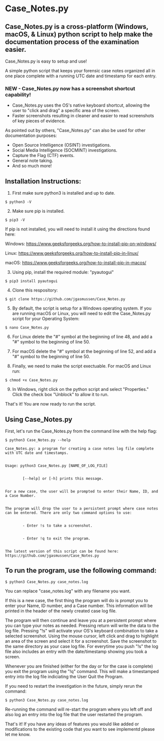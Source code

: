 # Case_Notes.py

## Case_Notes.py is a cross-platform (Windows, macOS, & Linux) python script to help make the documentation process of the examination easier.

Case_Notes.py is easy to setup and use!

A simple python script that keeps your forensic case notes organized all in one place complete with a running UTC date and timestamp for each entry.

### NEW - Case_Notes.py now has a screenshot shortcut capability! 
- Case_Notes.py uses the OS's native keyboard shortcut, allowing the user to "click and drag" a specific area of the screen.
- Faster screenshots resulting in cleaner and easier to read screenshots of key pieces of evidence.


As pointed out by others, "Case_Notes.py" can also be used for other documentation purposes: 
- Open Source Intelligence (OSINT) investigations.
- Social Media Intelligence (SOCMINT) investigations.
- Capture the Flag (CTF) events. 
- General note taking.
- And so much more!

## Installation Instructions:

1. First make sure python3 is installed and up to date.

  ``` 
  $ python3 -V
  ```

2. Make sure pip is installed.

  ```
  $ pip3 -V
  ```
  
  If pip is not installed, you will need to install it using the directions found here: 
  
  Windows: https://www.geeksforgeeks.org/how-to-install-pip-on-windows/
  
  Linux: https://www.geeksforgeeks.org/how-to-install-pip-in-linux/
  
  macOS: https://www.geeksforgeeks.org/how-to-install-pip-in-macos/

3. Using pip, install the required module: "pyautogui"

  ```
  $ pip3 install pyautogui
  ```

4. Clone this respository:

  ```
  $ git clone https://github.com/jgasmussen/Case_Notes.py
  ```

5. By default, the script is setup for a Windows operating system. If you are running macOS or Linux, you will need to edit the Case_Notes.py script for your Operating System:

  ```
  $ nano Case_Notes.py
  ```

6. For Linux delete the "#" symbol at the beginning of line 48, and add a "#" symbol to the beginning of line 50.

7. For macOS delete the "#" symbol at the beginning of line 52, and add a "#" symbol to the beginning of line 50.

8. Finally, we need to make the script exectuable. For macOS and Linux run:

  ```
  $ chmod +x Case_Notes.py
  ```

9. In Windows, right click on the python script and select "Properties." Click the check box "Unblock" to allow it to run.

That's it! You are now ready to run the script.

## Using Case_Notes.py

First, let's run the Case_Notes.py from the command line with the help flag:

```
$ python3 Case_Notes.py --help
```

``` 
Case_Notes.py: a program for creating a case notes log file complete with UTC date and timestamps.


Usage: python3 Case_Notes.py [NAME_OF_LOG_FILE]


        [--help] or [-h] prints this message.


For a new case, the user will be prompted to enter their Name, ID, and a Case Number.


The program will drop the user to a persistent prompt where case notes can be entered. There are only two command options to use:


        - Enter !s to take a screenshot.


        - Enter !q to exit the program.


The latest version of this script can be found here: https://github.com/jgasmussen/Case_Notes.py
```


## To run the program, use the following command:

```
$ python3 Case_Notes.py case_notes.log
```

You can replace "case_notes.log" with any filename you want.

If this is a new case, the first thing the program will do is prompt you to enter your Name, ID number, and a Case number. This information will be printed in the header of the newly created case log file.

The program will then continue and leave you at a persistent prompt where you can type your notes as needed. 
Pressing return will write the data to the log file.
Pressing "!s" will activate your OS's keyboard combination to take a selected screenshot. Using the mouse cursor, left click and drag to highlight an area of the screen and select it for a screenshot. Save the screenshot to the same directory as your case log file. 
For everytime you push "!s" the log file also includes an entry with the date/timestamp showing you took a screen.

Whenever you are finished (either for the day or for the case is complete) you exit the program using the "!q" command.
This will make a timestamped entry into the log file indiciating the User Quit the Program.

If you need to restart the investigation in the future, simply rerun the command:

```
$ python3 Case_Notes.py case_notes.log
```

Re-running the command will re-start the program where you left off and also log an entry into the log file that the user restarted the program. 

That's it! If you have any ideas of features you would like added or modifications to the existing code that you want to see implementd please let me know.
